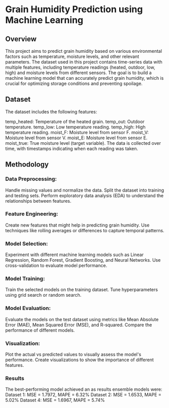 # Grain Humidity Prediction using Machine Learning
## Overview
This project aims to predict grain humidity based on various environmental factors such as temperature, moisture levels, and other relevant parameters. The dataset used in this project contains time-series data with multiple features, including temperature readings (heated, outdoor, low, high) and moisture levels from different sensors. The goal is to build a machine learning model that can accurately predict grain humidity, which is crucial for optimizing storage conditions and preventing spoilage.

## Dataset
The dataset includes the following features:

temp_heated: Temperature of the heated grain.
temp_out: Outdoor temperature.
temp_low: Low temperature reading.
temp_high: High temperature reading.
moist_F: Moisture level from sensor F.
moist_V: Moisture level from sensor V.
moist_E: Moisture level from sensor E.
moist_true: True moisture level (target variable).
The data is collected over time, with timestamps indicating when each reading was taken.

## Methodology
### Data Preprocessing:

Handle missing values and normalize the data.
Split the dataset into training and testing sets.
Perform exploratory data analysis (EDA) to understand the relationships between features.

### Feature Engineering:

Create new features that might help in predicting grain humidity.
Use techniques like rolling averages or differences to capture temporal patterns.

### Model Selection:

Experiment with different machine learning models such as Linear Regression, Random Forest, Gradient Boosting, and Neural Networks.
Use cross-validation to evaluate model performance.

### Model Training:

Train the selected models on the training dataset.
Tune hyperparameters using grid search or random search.

### Model Evaluation:

Evaluate the models on the test dataset using metrics like Mean Absolute Error (MAE), Mean Squared Error (MSE), and R-squared.
Compare the performance of different models.

### Visualization:

Plot the actual vs predicted values to visually assess the model's performance.
Create visualizations to show the importance of different features.

### Results
The best-performing model achieved an as results ensemble models were:
Dataset 1: MSE = 1.7972, MAPE = 6.32%
Dataset 2: MSE = 1.6533, MAPE = 5.02%
Dataset 4: MSE = 1.6967, MAPE = 5.74%
